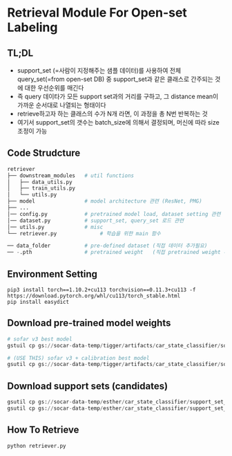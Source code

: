 # Retrieval Module For Open-set Labeling

## TL;DL
- support_set (=사람이 지정해주는 샘플 데이터)를 사용하여 전체 query_set(=from open-set DB) 중 support_set과 같은 클래스로 간주되는 것에 대한 우선순위를 매긴다
- 즉 query 데이타가 모든 support set과의 거리를 구하고, 그 distance mean이 가까운 순서대로 나열되는 형태이다
- retrieve하고자 하는 클래스의 수가 N개 라면, 이 과정을 총 N번 반복하는 것
- 여기서 support_set의 갯수는 batch_size에 의해서 결정되며, 머신에 따라 size 조정이 가능

## Code Strudcture
```python
retriever
├── downstream_modules   # util functions 
│   ├── data_utils.py       
│   ├── train_utils.py      
│   └── utils.py             
├── model                # model architecture 관련 (ResNet, PMG)
├── ...
│── config.py            # pretrained model load, dataset setting 관련
│── dataset.py           # support_set, query_set 로드 관련
│── utils.py             # misc
└── retriever.py              # 학습을 위한 main 함수 

── data_folder           # pre-defined dataset (직접 데이터 추가필요)
── -.pth                 # pretrained weight   (직접 pretrained weight 추가필요)
```

## Environment Setting
```
pip3 install torch==1.10.2+cu113 torchvision==0.11.3+cu113 -f https://download.pytorch.org/whl/cu113/torch_stable.html
pip install easydict
```

## Download pre-trained model weights
```python
# sofar v3 best model 
gstuil cp gs://socar-data-temp/tigger/artifacts/car_state_classifier/sofar_v3_best_model/imagenet=ce_sofarv3=byol_finetune_best_model.pth path_to_save

# (USE THIS) sofar v3 + calibration best model 
gsutil cp gs://socar-data-temp/tigger/artifacts/car_state_classifier/sofar_v3_best_model/calibrated_lb_smooth=0.05/lb_smooth=0.05_best_model.pth path_to_save
```

## Download support sets (candidates)
```python
gsutil cp gs://socar-data-temp/esther/car_state_classifier/support_set_candidates/08_inner_cupholder_dirt.zip .
gsutil cp gs://socar-data-temp/esther/car_state_classifier/support_set_candidates/16_inner_seat_dirt.zip .
```

## How To Retrieve
```python
python retriever.py 
````

